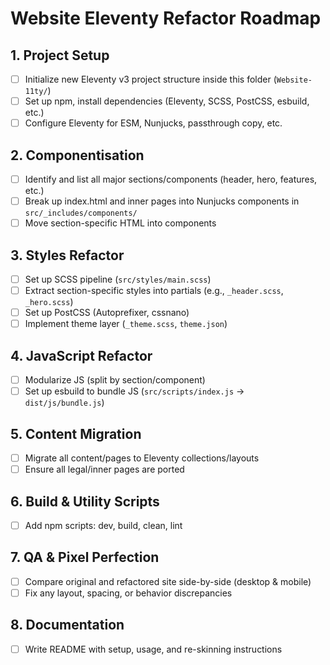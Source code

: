 # Website Eleventy Refactor Roadmap

## 1. Project Setup
- [ ] Initialize new Eleventy v3 project structure inside this folder (`Website-11ty/`)
- [ ] Set up npm, install dependencies (Eleventy, SCSS, PostCSS, esbuild, etc.)
- [ ] Configure Eleventy for ESM, Nunjucks, passthrough copy, etc.

## 2. Componentisation
- [ ] Identify and list all major sections/components (header, hero, features, etc.)
- [ ] Break up index.html and inner pages into Nunjucks components in `src/_includes/components/`
- [ ] Move section-specific HTML into components

## 3. Styles Refactor
- [ ] Set up SCSS pipeline (`src/styles/main.scss`)
- [ ] Extract section-specific styles into partials (e.g., `_header.scss`, `_hero.scss`)
- [ ] Set up PostCSS (Autoprefixer, cssnano)
- [ ] Implement theme layer (`_theme.scss`, `theme.json`)

## 4. JavaScript Refactor
- [ ] Modularize JS (split by section/component)
- [ ] Set up esbuild to bundle JS (`src/scripts/index.js` → `dist/js/bundle.js`)

## 5. Content Migration
- [ ] Migrate all content/pages to Eleventy collections/layouts
- [ ] Ensure all legal/inner pages are ported

## 6. Build & Utility Scripts
- [ ] Add npm scripts: dev, build, clean, lint

## 7. QA & Pixel Perfection
- [ ] Compare original and refactored site side-by-side (desktop & mobile)
- [ ] Fix any layout, spacing, or behavior discrepancies

## 8. Documentation
- [ ] Write README with setup, usage, and re-skinning instructions 